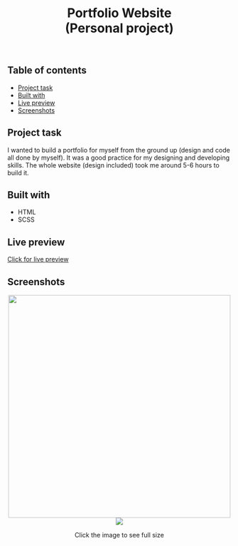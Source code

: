 <h1 align="center">
  Portfolio Website
  <br>
  (Personal project)
</h1>
<br>


## Table of contents
- [Project task](#project-task)
- [Built with](#built-with)
- [Live preview](#live-preview)
- [Screenshots](#screenshots)


## Project task
I wanted to build a portfolio for myself from the ground up (design and code all done by myself). It was a good practice for my designing and developing skills. The whole website (design included) took me around 5-6 hours to build it.

## Built with
- HTML
- SCSS

## Live preview
[Click for live preview]()

## Screenshots
<p align="center">
<img width="500" src="https://user-images.githubusercontent.com/25035576/153863283-85de123d-fe9a-4281-8857-75e82e66d180.png">
<img src="https://user-images.githubusercontent.com/25035576/153863383-4b32ea77-7669-4acd-943b-b3bbaaf6a065.png">


  
  <p align="center">Click the image to see full size</p>

</p>
